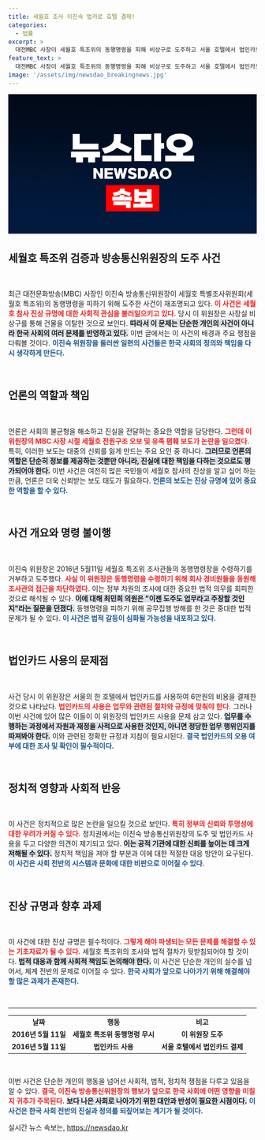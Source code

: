 ```yaml
---
title: 세월호 조사 이진숙 법카로 호텔 결제!
categories:
  - 법률
excerpt: >
  대전MBC 사장이 세월호 특조위의 동행명령을 피해 비상구로 도주하고 서울 호텔에서 법인카드를 사용한 사실이 드러났다. 도주도 업무인가?라는 의문이 제기되며 논란이 가열되고 있다.
feature_text: >
  대전MBC 사장이 세월호 특조위의 동행명령을 피해 비상구로 도주하고 서울 호텔에서 법인카드를 사용한 사실이 드러났다. 도주도 업무인가?라는 의문이 제기되며 논란이 가열되고 있다.
image: '/assets/img/newsdao_breakingnews.jpg'
---
```


<p><img src="/assets/img/newsdao_breakingnews.jpg" alt="ontimetimes 속보" /></p>

<h2 data-ke-size="size26">세월호 특조위 검증과 방송통신위원장의 도주 사건</h2>

<p data-ke-size="size16">&nbsp;</p>

<p>최근 대전문화방송(MBC) 사장인 이진숙 방송통신위원장이 세월호 특별조사위원회(세월호 특조위)의 동행명령을 피하기 위해 도주한 사건이 재조명되고 있다. <b><span style="color: #ee2323;">이 사건은 세월호 참사 진상 규명에 대한 사회적 관심을 불러일으키고 있다.</span></b> 당시 이 위원장은 사장실 비상구를 통해 건물을 이탈한 것으로 보인다. <b><span style="background-color: #21538527;">따라서 이 문제는 단순한 개인의 사건이 아니라 한국 사회의 여러 문제를 반영하고 있다.</span></b> 이번 글에서는 이 사건의 배경과 주요 쟁점을 다뤄볼 것이다. <b><span style="color: #1a5490;">이진숙 위원장을 둘러싼 일련의 사건들은 한국 사회의 정의와 책임을 다시 생각하게 만든다.</span></b></p>

<p data-ke-size="size16">&nbsp;</p>

<h2 data-ke-size="size26">언론의 역할과 책임</h2>

<p data-ke-size="size16">&nbsp;</p>

<p>언론은 사회의 불균형을 해소하고 진실을 전달하는 중요한 역할을 담당한다. <b><span style="color: #ee2323;">그런데 이 위원장의 MBC 사장 시절 세월호 전원구조 오보 및 유족 폄훼 보도가 논란을 일으켰다.</span></b> 특히, 이러한 보도는 대중의 신뢰를 잃게 만드는 주요 요인 중 하나다. <b><span style="background-color: #21538527;">그러므로 언론의 역할은 단순히 정보를 제공하는 것뿐만 아니라, 진실에 대한 책임을 다하는 것으로도 평가되어야 한다.</span></b> 이번 사건은 여전히 많은 국민들이 세월호 참사의 진상을 알고 싶어 하는 만큼, 언론은 더욱 신뢰받는 보도 태도가 필요하다. <b><span style="color: #1a5490;">언론의 보도는 진상 규명에 있어 중요한 역할을 할 수 있다.</span></b></p>

<p data-ke-size="size16">&nbsp;</p>

<h2 data-ke-size="size26">사건 개요와 명령 불이행</h2>

<p data-ke-size="size16">&nbsp;</p>

<p>이진숙 위원장은 2016년 5월11일 세월호 특조위 조사관들의 동행명령장을 수령하기를 거부하고 도주했다. <b><span style="color: #ee2323;">사실 이 위원장은 동행명령을 수령하기 위해 회사 경비원들을 동원해 조사관의 접근을 차단하였다.</span></b> 이는 정부 차원의 조사에 대한 중요한 법적 의무를 회피한 것으로 해석될 수 있다. <b><span style="background-color: #21538527;">이에 대해 최민희 의원은 "이젠 도주도 업무라고 주장할 것인지"라는 질문을 던졌다.</span></b> 동행명령을 피하기 위해 공무집행 방해를 한 것은 중대한 법적 문제가 될 수 있다. <b><span style="color: #1a5490;">이 사건은 법적 갈등이 심화될 가능성을 내포하고 있다.</span></b></p>

<p data-ke-size="size16">&nbsp;</p>

<h2 data-ke-size="size26">법인카드 사용의 문제점</h2>

<p data-ke-size="size16">&nbsp;</p>

<p>사건 당시 이 위원장은 서울의 한 호텔에서 법인카드를 사용하여 6만원의 비용을 결제한 것으로 나타났다. <b><span style="color: #ee2323;">법인카드의 사용은 업무와 관련된 절차와 규정에 맞춰야 한다.</span></b> 그러나 이번 사건에 있어 많은 이들이 이 위원장의 법인카드 사용을 문제 삼고 있다. <b><span style="background-color: #21538527;">업무를 수행하는 과정에서 자원과 재정을 사적으로 사용한 것인지, 아니면 정당한 업무 행위인지를 따져봐야 한다.</span></b> 이와 관련된 정확한 규정과 지침이 필요시된다. <b><span style="color: #1a5490;">결국 법인카드의 오용 여부에 대한 조사 및 확인이 필수적이다.</span></b></p>

<p data-ke-size="size16">&nbsp;</p>

<h2 data-ke-size="size26">정치적 영향과 사회적 반응</h2>

<p data-ke-size="size16">&nbsp;</p>

<p>이 사건은 정치적으로 많은 논란을 일으킬 것으로 보인다. <b><span style="color: #ee2323;">특히 정부의 신뢰와 투명성에 대한 우려가 커질 수 있다.</span></b> 정치권에서는 이진숙 방송통신위원장의 도주 및 법인카드 사용을 두고 다양한 의견이 제기되고 있다. <b><span style="background-color: #21538527;">이는 공적 기관에 대한 신뢰를 높이는 데 크게 저해될 수 있다.</span></b> 정치적 책임을 져야 할 부분과 이에 대한 적절한 대응 방안이 요구된다. <b><span style="color: #1a5490;">이 사건은 사회 전반의 시스템과 문화에 대한 비판으로 이어질 수 있다.</span></b></p>

<p data-ke-size="size16">&nbsp;</p>

<h2 data-ke-size="size26">진상 규명과 향후 과제</h2>

<p data-ke-size="size16">&nbsp;</p>

<p>이 사건에 대한 진상 규명은 필수적이다. <b><span style="color: #ee2323;">그렇게 해야 파생되는 모든 문제를 해결할 수 있는 기초자료가 될 수 있다.</span></b> 세월호 특조위의 조사와 법적 절차가 뒷받침되어야 할 것이다. <b><span style="background-color: #21538527;">법적 대응과 함께 사회적 책임도 논의해야 한다.</span></b> 이 사건은 단순한 개인의 실수를 넘어서, 체계 전반의 문제로 이어질 수 있다. <b><span style="color: #1a5490;">한국 사회가 앞으로 나아가기 위해 해결해야 할 많은 과제가 존재한다.</span></b></p>

<p data-ke-size="size16">&nbsp;</p>

<hr />

<table style="width: 100%;">
    <tbody>
        <tr>
            <td style="text-align: center; height: 17px;"><b>날짜</b></td>
            <td style="text-align: center; height: 17px;"><b>행동</b></td>
            <td style="text-align: center; height: 17px;"><b>비고</b></td>
        </tr>
        <tr>
            <td style="text-align: center; height: 17px;"><b>2016년 5월 11일</b></td>
            <td style="text-align: center; height: 17px;"><b>세월호 특조위 동행명령 무시</b></td>
            <td style="text-align: center; height: 17px;"><b>이 위원장 도주</b></td>
        </tr>
        <tr>
            <td style="text-align: center; height: 17px;"><b>2016년 5월 11일</b></td>
            <td style="text-align: center; height: 17px;"><b>법인카드 사용</b></td>
            <td style="text-align: center; height: 17px;"><b>서울 호텔에서 법인카드 결제</b></td>
        </tr>
    </tbody>
</table>

<p data-ke-size="size16">&nbsp;</p> 

<p>이번 사건은 단순한 개인의 행동을 넘어선 사회적, 법적, 정치적 쟁점을 다루고 있음을 알 수 있다. <b><span style="color: #ee2323;">결국, 이진숙 방송통신위원장의 행보가 앞으로 한국 사회에 어떤 영향을 미칠지 귀추가 주목된다.</span></b> <b><span style="background-color: #21538527;">보다 나은 사회로 나아가기 위한 대안과 반성이 필요한 시점이다.</span></b> <b><span style="color: #1a5490;">이 사건은 한국 사회 전반의 진실과 정의를 되짚어보는 계기가 될 것이다.</span></b></p>
실시간 뉴스 속보는, <a href="https://newsdao.kr" rel="dofollow">https://newsdao.kr</a>


